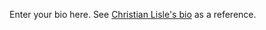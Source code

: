Enter your bio here. See [Christian Lisle's bio](https://github.com/ChristianLisle/portfolio/blob/christianlisle.io/src/content/general/about.md) as a reference.
